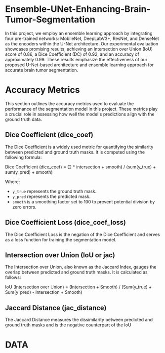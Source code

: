 # Ensemble-UNet-Enhancing-Brain-Tumor-Segmentation

In this project, we employ an ensemble learning approach by integrating four pre-trained networks: MobileNet, DeepLabV3+, ResNet, and DenseNet as the encoders within the U-Net architecture. Our experimental evaluation showcases promising results, achieving an Intersection over Union (IoU) score of 0.86, a Dice Coefficient (DC) of 0.92, and an accuracy of approximately 0.99. These results emphasize the effectiveness of our proposed U-Net-based architecture and ensemble learning approach for accurate brain tumor segmentation.

# Accuracy Metrics

This section outlines the accuracy metrics used to evaluate the performance of the segmentation model in this project. These metrics play a crucial role in assessing how well the model's predictions align with the ground truth data.

## Dice Coefficient (dice_coef)

The Dice Coefficient is a widely used metric for quantifying the similarity between predicted and ground truth masks. It is computed using the following formula:

Dice Coefficient (dice_coef) = (2 * intersection + smooth) / (sum(y_true) + sum(y_pred) + smooth)

Where:
- `y_true` represents the ground truth mask.
- `y_pred` represents the predicted mask.
- `smooth` is a smoothing factor set to 100 to prevent potential division by zero errors.

## Dice Coefficient Loss (dice_coef_loss)

The Dice Coefficient Loss is the negation of the Dice Coefficient and serves as a loss function for training the segmentation model.

## Intersection over Union (IoU or jac)

The Intersection over Union, also known as the Jaccard Index, gauges the overlap between predicted and ground truth masks. It is calculated as follows:

IoU (Intersection over Union) = (Intersection + Smooth) / (Sum(y_true) + Sum(y_pred) - Intersection + Smooth)

## Jaccard Distance (jac_distance)

The Jaccard Distance measures the dissimilarity between predicted and ground truth masks and is the negative counterpart of the IoU

# DATA

